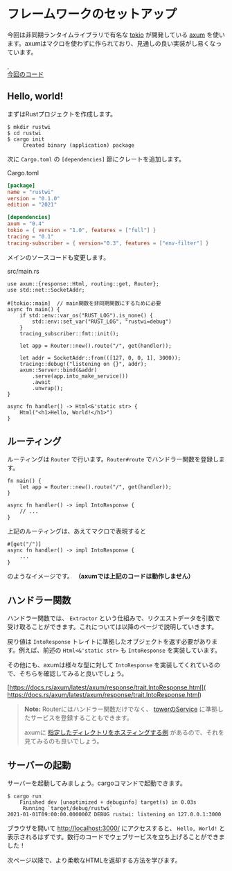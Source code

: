 # フレームワークのセットアップ

今回は非同期ランタイムライブラリで有名な [tokio](https://tokio.rs/) が開発している [axum](https://github.com/tokio-rs/axum) を使います。axumはマクロを使わずに作られており、見通しの良い実装がし易くなっています。

<a class="source" href="https://github.com/tkzwhr/rustwi/compare/0...1?diff=split" target="_blank" rel="noopener noreferrer">
    <div class="icon">&nbsp;</div>
    <span>今回のコード</span>
</a>

## Hello, world!

まずはRustプロジェクトを作成します。

```shell
$ mkdir rustwi
$ cd rustwi
$ cargo init
     Created binary (application) package
```

次に `Cargo.toml` の `[dependencies]` 節にクレートを追加します。

<div class="filename"><div>Cargo.toml</div></div>

```toml
[package]
name = "rustwi"
version = "0.1.0"
edition = "2021"

[dependencies]
axum = "0.4"
tokio = { version = "1.0", features = ["full"] }
tracing = "0.1"
tracing-subscriber = { version="0.3", features = ["env-filter"] }
```

メインのソースコードも変更します。

<div class="filename"><div>src/main.rs</div></div>

```rust,ignore
use axum::{response::Html, routing::get, Router};
use std::net::SocketAddr;

#[tokio::main]  // main関数を非同期関数にするために必要
async fn main() {
    if std::env::var_os("RUST_LOG").is_none() {
        std::env::set_var("RUST_LOG", "rustwi=debug")
    }
    tracing_subscriber::fmt::init();

    let app = Router::new().route("/", get(handler));

    let addr = SocketAddr::from(([127, 0, 0, 1], 3000));
    tracing::debug!("listening on {}", addr);
    axum::Server::bind(&addr)
        .serve(app.into_make_service())
        .await
        .unwrap();
}

async fn handler() -> Html<&'static str> {
    Html("<h1>Hello, World!</h1>")
}
```

## ルーティング

ルーティングは `Router` で行います。`Router#route` でハンドラー関数を登録します。

```rust,ignore
fn main() {
    let app = Router::new().route("/", get(handler));
}

async fn handler() -> impl IntoResponse {
    // ...
}
```

上記のルーティングは、あえてマクロで表現すると

```rust,ignore
#[get("/")]
async fn handler() -> impl IntoResponse {
    ...
}
```

のようなイメージです。 **（axumでは上記のコードは動作しません）**

## ハンドラー関数

ハンドラー関数では、 `Extractor` という仕組みで、リクエストデータを引数で受け取ることができます。これについては以降のページで説明していきます。 

戻り値は `IntoResponse` トレイトに準拠したオブジェクトを返す必要があります。例えば、前述の `Html<&'static str>` も `IntoResponse` を実装しています。

その他にも、axumは様々な型に対して `IntoResponse` を実装してくれているので、そちらを確認してみると良いでしょう。

[https://docs.rs/axum/latest/axum/response/trait.IntoResponse.html](
https://docs.rs/axum/latest/axum/response/trait.IntoResponse.html)

> **Note:** Routerにはハンドラー関数だけでなく、 [towerのService](https://docs.rs/tower-service/latest/tower_service/trait.Service.html) に準拠したサービスを登録することもできます。
> 
> axumに [指定したディレクトリをホスティングする例](https://github.com/tokio-rs/axum/blob/main/examples/static-file-server/src/main.rs#L25) があるので、それを見てみるのも良いでしょう。

## サーバーの起動

サーバーを起動してみましょう。cargoコマンドで起動できます。

```shell
$ cargo run
    Finished dev [unoptimized + debuginfo] target(s) in 0.03s
     Running `target/debug/rustwi`
2021-01-01T09:00:00.000000Z DEBUG rustwi: listening on 127.0.0.1:3000
```

ブラウザを開いて [http://localhost:3000/](http://localhost:3000/) にアクセスすると、 `Hello, World!` と表示されるはずです。数行のコードでウェブサービスを立ち上げることができました！

次ページ以降で、より柔軟なHTMLを返却する方法を学びます。
